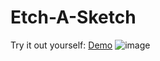 # Etch-A-Sketch

Try it out yourself: <a href=https://vincentz-42.github.io/Etch-A-Sketch/ target="_blank">Demo</a>
![image](https://user-images.githubusercontent.com/49771001/128606432-c5adfde6-9701-4618-b4e5-fa08361fb105.png)

